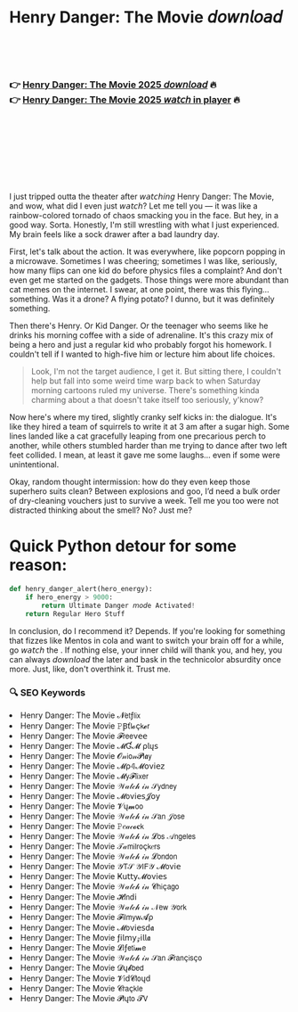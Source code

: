 <h1>Henry Danger: The Movie 𝘥𝘰𝘸𝘯𝘭𝘰𝘢𝘥</h1>

<br><br><br>

<h3>👉 <a href="https://Antonios-hardtalsspotnag1983.github.io/dyclgezalw/">Henry Danger: The Movie 2025 𝘥𝘰𝘸𝘯𝘭𝘰𝘢𝘥</a> 🔥<br>
👉 <a href="https://Antonios-hardtalsspotnag1983.github.io/dyclgezalw/">Henry Danger: The Movie 2025 𝘸𝘢𝘵𝘤𝘩 in player</a> 🔥
</h3>



<br><br><br><br><br><br><br>


I just tripped outta the theater after 𝘸𝘢𝘵𝘤𝘩𝘪𝘯𝘨 Henry Danger: The Movie, and wow, what did I even just 𝘸𝘢𝘵𝘤𝘩? Let me tell you — it was like a rainbow-colored tornado of chaos smacking you in the face. But hey, in a good way. Sorta. Honestly, I'm still wrestling with what I just experienced. My brain feels like a sock drawer after a bad laundry day.

First, let's talk about the action. It was everywhere, like popcorn popping in a microwave. Sometimes I was cheering; sometimes I was like, seriously, how many flips can one kid do before physics files a complaint? And don't even get me started on the gadgets. Those things were more abundant than cat memes on the internet. I swear, at one point, there was this flying... something. Was it a drone? A flying potato? I dunno, but it was definitely something.

Then there's Henry. Or Kid Danger. Or the teenager who seems like he drinks his morning coffee with a side of adrenaline. It's this crazy mix of being a hero and just a regular kid who probably forgot his homework. I couldn't tell if I wanted to high-five him or lecture him about life choices. 

> Look, I'm not the target audience, I get it. But sitting there, I couldn't help but fall into some weird time warp back to when Saturday morning cartoons ruled my universe. There's something kinda charming about a   that doesn't take itself too seriously, y'know?

Now here's where my tired, slightly cranky self kicks in: the dialogue. It's like they hired a team of squirrels to write it at 3 am after a sugar high. Some lines landed like a cat gracefully leaping from one precarious perch to another, while others stumbled harder than me trying to dance after two left feet collided. I mean, at least it gave me some laughs... even if some were unintentional.

Okay, random thought intermission: how do they even keep those superhero suits clean? Between explosions and goo, I’d need a bulk order of dry-cleaning vouchers just to survive a week. Tell me you too were not distracted thinking about the smell? No? Just me?

# Quick Python detour for some reason:
```python
def henry_danger_alert(hero_energy):
    if hero_energy > 9000:
        return Ultimate Danger 𝘮𝘰𝘥e Activated!
    return Regular Hero Stuff
```

In conclusion, do I recommend it? Depends. If you're looking for something that fizzes like Mentos in cola and want to switch your brain off for a while, go 𝘸𝘢𝘵𝘤𝘩 the  . If nothing else, your inner child will thank you, and hey, you can always 𝘥𝘰𝘸𝘯𝘭𝘰𝘢𝘥 the   later and bask in the technicolor absurdity once more. Just, like, don't overthink it. Trust me.

<h3>🔍 SEO Keywords</h3>
<li>Henry Danger: The Movie 𝓝𝖾𝗍ƒ𝗅𝗂𝗑</li>
<li>Henry Danger: The Movie 𝙿Ꞵť𝗅𝓸ç𝗄𝓮𝗋</li>
<li>Henry Danger: The Movie 𝓕𝗋𝖾𝖾ν𝖾𝖾</li>
<li>Henry Danger: The Movie 𝓜Ɠ𝓜 ρ𝗅ų𝗌</li>
<li>Henry Danger: The Movie 𝓞𝓃𝗂𝗈𝓃𝓟𝗅𝖆𝗒</li>
<li>Henry Danger: The Movie 𝓜ρ𝟜𝓜𝗈ν𝗂𝖾𝗓</li>
<li>Henry Danger: The Movie 𝓜𝗒𝓕𝗅𝗂𝗑𝖾𝗋</li>
<li>Henry Danger: The Movie 𝒲𝒶𝓉𝒸𝒽 𝒾𝓃 𝒮𝗒𝖽𝗇𝖾𝗒</li>
<li>Henry Danger: The Movie 𝓜𝗈ν𝗂𝖾𝗌𝓙𝗈𝗒</li>
<li>Henry Danger: The Movie 𝓥ų𝓶𝗈𝗈</li>
<li>Henry Danger: The Movie 𝒲𝒶𝓉𝒸𝒽 𝒾𝓃 𝒮𝖺𝗇 𝒥𝗈𝗌𝖾</li>
<li>Henry Danger: The Movie 𝙿𝑒𝒶𝒸𝓸𝐜𝗄</li>
<li>Henry Danger: The Movie 𝒲𝒶𝓉𝒸𝒽 𝒾𝓃 𝓛𝗈𝗌 𝒜𝗇𝗀𝖾𝗅𝖾𝗌</li>
<li>Henry Danger: The Movie 𝒯𝒶𝗆𝗂𝗅𝗋𝗈ç𝗄𝑒𝗋𝗌</li>
<li>Henry Danger: The Movie 𝒲𝒶𝓉𝒸𝒽 𝒾𝓃 𝓛𝗈𝗇𝖽𝗈𝗇</li>
<li>Henry Danger: The Movie 𝒴𝖳𝒮 𝒴𝖨𝖥𝒴 𝓜𝗈ν𝗂𝖾</li>
<li>Henry Danger: The Movie Ҝ𝗎𝗍𝗍𝗒𝓜𝗈ν𝗂𝖾𝗌</li>
<li>Henry Danger: The Movie 𝒲𝒶𝓉𝒸𝒽 𝒾𝓃 𝓒𝗁𝗂ç𝖺𝗀𝗈</li>
<li>Henry Danger: The Movie 𝓗𝗂𝗇ԁ𝗂</li>
<li>Henry Danger: The Movie 𝒲𝒶𝓉𝒸𝒽 𝒾𝓃 𝒩𝖾𝗐 𝒴𝗈𝗋𝗄</li>
<li>Henry Danger: The Movie 𝓕𝗂𝗅𝗆𝗒𝗐𝓐ρ</li>
<li>Henry Danger: The Movie 𝓜𝗈ν𝗂𝖾𝗌ԁ𝖆</li>
<li>Henry Danger: The Movie ƒ𝗂𝗅𝗆𝗒𝓏𝗂𝗅𝗅𝖆</li>
<li>Henry Danger: The Movie 𝓛𝗂ƒ𝖾𝗍𝗂𝓶𝖾</li>
<li>Henry Danger: The Movie 𝒲𝒶𝓉𝒸𝒽 𝒾𝓃 𝒮𝖺𝗇 𝓕𝗋𝖺𝗇ç𝗂𝗌ç𝗈</li>
<li>Henry Danger: The Movie 𝓓ų𝓫𝖻𝖾𝖽</li>
<li>Henry Danger: The Movie 𝓥𝗂ԁ𝓒𝗅𝗈ųԁ</li>
<li>Henry Danger: The Movie 𝓒𝗋𝖺ç𝗄𝗅𝖾</li>
<li>Henry Danger: The Movie 𝓟𝗅ų𝗍𝗈 𝓣𝖵</li>
